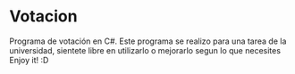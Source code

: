 # Votacion
Programa de votación en C#.
Este programa se realizo para una tarea de la universidad, sientete libre en utilizarlo o mejorarlo segun lo que necesites
Enjoy it! :D
